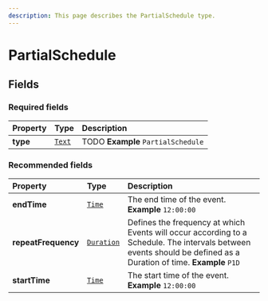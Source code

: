 ```yaml
---
description: This page describes the PartialSchedule type.
---
```


# PartialSchedule

## **Fields**

### **Required fields**

| Property | Type | Description |
| :--- | :--- | :--- |
| **type** |  [`Text`](https://schema.org/Text) |  TODO  **Example**  `PartialSchedule` |

### **Recommended fields**

| Property | Type | Description |
| :--- | :--- | :--- |
| **endTime** |  [`Time`](https://schema.org/Time) |  The end time of the event.  **Example**  `12:00:00` |
| **repeatFrequency** |  [`Duration`](https://schema.org/Duration) |  Defines the frequency at which Events will occur according to a Schedule. The intervals between events should be defined as a Duration of time.  **Example**  `P1D` |
| **startTime** |  [`Time`](https://schema.org/Time) |  The start time of the event.  **Example**  `12:00:00` |

